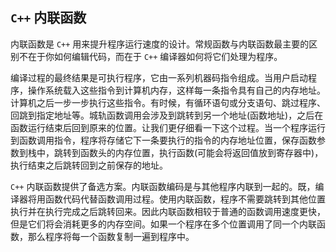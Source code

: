 ## `C++` 内联函数

内联函数是 `C++` 用来提升程序运行速度的设计。常规函数与内联函数最主要的区别不在于你如何编辑代码，而在于 `C++` 编译器如何将它们处理为程序。

编译过程的最终结果是可执行程序，它由一系列机器码指令组成。当用户启动程序，操作系统载入这些指令到计算机内存，这样每一条指令具有自己的内存地址。计算机之后一步一步执行这些指令。有时候，有循环语句或分支语句、跳过程序、回跳到指定地址等。城轨函数调用会涉及到跳转到另一个地址(函数地址)，之后在函数运行结束后回到原来的位置。让我们更仔细看一下这个过程。当一个程序运行到函数调用指令，程序将存储它下一条要执行的指令的内存地址位置，保存函数参数到栈中，跳转到函数头的内存位置，执行函数(可能会将返回值放到寄存器中)，执行结束之后跳转回到之前保存的地址。

`C++` 内联函数提供了备选方案。内联函数编码是与其他程序内联到一起的。既，编译器将用函数代码代替函数调用过程。使用内联函数，程序不需要跳转到其他位置执行并在执行完成之后跳转回来。因此内联函数相较于普通的函数调用速度更快，但是它们将会消耗更多的内存空间。如果一个程序在多个位置调用了同一个内联函数，那么程序将每一个函数复制一遍到程序中。

